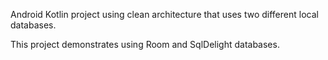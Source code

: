 Android Kotlin project using clean architecture that uses two different local databases.

This project demonstrates using Room and SqlDelight databases.
